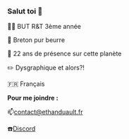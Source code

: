 ### Salut toi 👋
👨‍🎓 BUT R&T 3ème année

🥞 Breton pur beurre

🎂 22 ans de présence sur cette planète

✏️ Dysgraphique et alors?!

🇫🇷 Français


**Pour me joindre :**

📫[contact@ethanduault.fr](mailto:contact@ethanduault.fr)

☎️[Discord](https://discordapp.com/users/291534343577272321)
